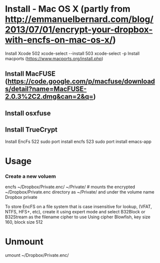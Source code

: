 # Install - Mac OS X (partly from http://emmanuelbernard.com/blog/2013/07/01/encrypt-your-dropbox-with-encfs-on-mac-os-x/)

Install Xcode
  502  xcode-select --install
  503  xcode-select -p
Install macports (https://www.macports.org/install.php)
## Install MacFUSE (https://code.google.com/p/macfuse/downloads/detail?name=MacFUSE-2.0.3%2C2.dmg&can=2&q=)
## Install osxfuse
## Install TrueCrypt
Install EncFs
  522  sudo port install encfs
  523  sudo port install emacs-app

# Usage

### Create a new voluem
encfs ~/Dropbox/Private.enc/ ~/Private/ # mounts the encrypted ~/Dropbox/Private.enc directory as ~/Private/ and under the volume name Dropbox private

To store EncFS on a file system that is case insensitive for lookup,
(VFAT, NTFS, HFS+, etc), create it using expert mode and select B32Block or
B32Stream as the filename cipher to use
Using cipher Blowfish, key size 160, block size 512

# Unmount
umount ~/Dropbox/Private.enc/ 